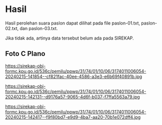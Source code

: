 # Hasil

Hasil perolehan suara paslon dapat dilihat pada file paslon-01.txt, paslon-02.txt, dan paslon-03.txt.

Jika tidak ada, artinya data tersebut belum ada pada SIREKAP.

## Foto C Plano

https://sirekap-obj-formc.kpu.go.id/536c/pemilu/ppwp/31/74/01/10/06/3174011006054-20240215-141854--cf821fac-40ee-4586-a3e3-e6b69f40891b.jpg

https://sirekap-obj-formc.kpu.go.id/536c/pemilu/ppwp/31/74/01/10/06/3174011006054-20240215-142131--d9176a57-9065-4d6f-b037-f7ffa5563a79.jpg

https://sirekap-obj-formc.kpu.go.id/536c/pemilu/ppwp/31/74/01/10/06/3174011006054-20240215-142417--f9f80bd7-e9d9-4ba7-aa20-70b1e072dff4.jpg
